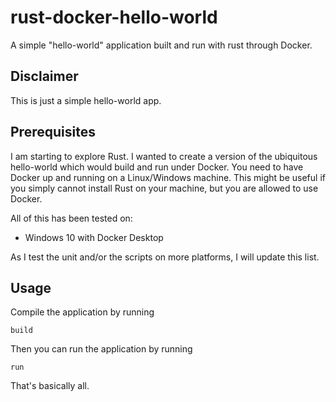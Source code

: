 # rust-docker-hello-world

A simple "hello-world" application built and run with rust through Docker.

## Disclaimer

This is just a simple hello-world app.

## Prerequisites

I am starting to explore Rust. I wanted to create a version of the ubiquitous hello-world which would build and run under Docker.
You need to have Docker up and running on a Linux/Windows machine. This might be useful if you simply cannot install Rust on your machine, but you are allowed to use Docker.  

All of this has been tested on:

- Windows 10 with Docker Desktop

As I test the unit and/or the scripts on more platforms, I will update this list.


## Usage

Compile the application by running

`build`

Then you can run the application by running

`run`

That's basically all.
